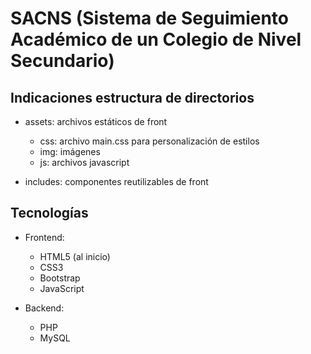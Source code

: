 # SACNS (Sistema de Seguimiento Académico de un Colegio de Nivel Secundario)

## Indicaciones estructura de directorios

* assets: archivos estáticos de front
    * css: archivo main.css para personalización de estilos
    * img: imágenes
    * js: archivos javascript

* includes: componentes reutilizables de front

## Tecnologías

* Frontend: 
    * HTML5 (al inicio)
    * CSS3
    * Bootstrap
    * JavaScript

* Backend: 
    * PHP
    * MySQL